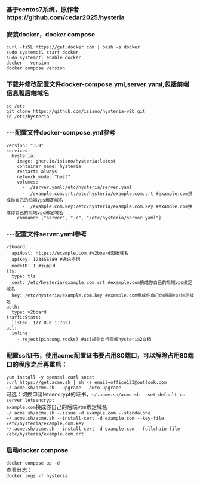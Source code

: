 ### 基于centos7系统，原作者https://github.com/cedar2025/hysteria
### 安装docker，docker compose
`curl -fsSL https://get.docker.com | bash -s docker`  
`sudo systemctl start docker`  
`sudo systemctl enable docker`  
`docker --version`  
`docker compose version`  

### 下载并修改配置文件docker-compose.yml,server.yaml,包括前端信息和后端域名  
`cd /etc`  
`git clone https://github.com/isisno/hysteria-v2b.git`  
`cd /etc/hysteria`  

### ---配置文件docker-compose.yml参考  
```
version: "3.9"
services:
  hysteria:
    image: ghcr.io/isisno/hysteria:latest
    container_name: hysteria
    restart: always
    network_mode: "host"
    volumes:
      - ./server.yaml:/etc/hysteria/server.yaml
      - ./example.com.crt:/etc/hysteria/example.com.crt #example.com换成你自己的后端vps绑定域名
      - ./example.com.key:/etc/hysteria/example.com.key #example.com换成你自己的后端vps绑定域名
    command: ["server", "-c", "/etc/hysteria/server.yaml"]
```
### ---配置文件server.yaml参考  
```
v2board:
  apiHost: https://example.com #v2board面板域名
  apiKey: 123456789 #通讯密钥
  nodeID: 1 #节点id
tls:
  type: tls
  cert: /etc/hysteria/example.com.crt #example.com换成你自己的后端vps绑定域名
  key: /etc/hysteria/example.com.key #example.com换成你自己的后端vps绑定域名
auth:
  type: v2board
trafficStats:
  listen: 127.0.0.1:7653
acl: 
  inline: 
    - reject(pincong.rocks) #acl规则自行查阅hysteria2文档
```

### 配置ssl证书，使用acme配置证书要占用80端口，可以解除占用80端口的程序之后再重启：  
`yum install -y openssl curl socat`  
`curl https://get.acme.sh | sh -s email=office123@outlook.com`  
`~/.acme.sh/acme.sh --upgrade --auto-upgrade`  
可选：切换申请letsencrypt的证书，`~/.acme.sh/acme.sh --set-default-ca --server letsencrypt`  
`example.com`换成你自己的后端vps绑定域名  
`~/.acme.sh/acme.sh --issue -d example.com --standalone`  
`~/.acme.sh/acme.sh --install-cert -d example.com --key-file /etc/hysteria/example.com.key`  
`~/.acme.sh/acme.sh --install-cert -d example.com --fullchain-file /etc/hysteria/example.com.crt`  

### 启动docker compose  
`docker compose up -d`  
查看日志：  
`docker logs -f hysteria`  
